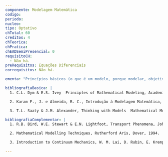 ```yaml
---
componente: Modelagem Matemática
codigo:  
periodo: 
nucleo: 
tipo: Optativo
chTotal: 60 
creditos: 4
chTeorica: 
chPratica: 
chEADSemiPresencial: 0
requisitoCH:
  - Não há.
preRequisitos: Equações Diferenciais
correquisitos: Não há.

ementa: "Princípios básicos (o que é um modelo, porque modelar, objetivos e requisitos); Metodologia: etapas (identificação, formulação e solução, modelos matemáticos (quantitativos e qualitativos), tipos de modelos (determinísticos, fuzzy, estatístico, estocástico),modelos discretos e contínuos,processos de modelagem; Noções de cálculo vetorial e tensorial, significado físico dos operadores gradiente, divergente, rotacional e laplaciano; Propriedades físicas; sistemas referências; leis de conservação, equações constitutivas; Exemplos envolvendo todas as etapas de modelagem (exceto a solução)."

bibliografiaBasica: |
  1. C.L. Dym & E.S. Ivey  Principles of Mathematical Modeling, Academic Press, 1980.

  2. Karam F., J. e Almeida, R. C., Introdução à Modelagem Matemática, Notas impressas Pós-Graduação, LNCC, 2003.

  3. T.L. Saaty & J.M. Alexander, Thinking with Models  Mathematical Models in Physical, Biological and Social Sciences, Pergamon Press, 1981.

bibliografiaComplementar: |
  1. R.B. Bird, W.E. Stewart & E.N. Lightfoot, Transport Phenomena, John Wiley & Sons, 1960.

  2. Mathematical Modelling Techniques, Rutherford Aris, Dover, 1994.

  3. Introduction to Continuum Mechanics, W. M. Lai, D. Rubin, E. Krempl,Pergamon Press, 1974.

---
```

